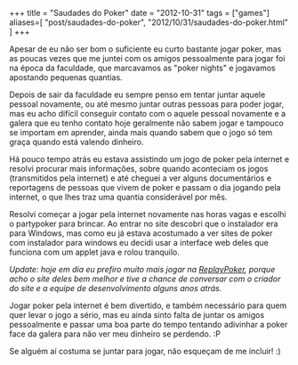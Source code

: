 +++
title = "Saudades do Poker"
date = "2012-10-31"
tags = ["games"]
aliases=[
  "post/saudades-do-poker",
  "2012/10/31/saudades-do-poker.html"
]
+++

Apesar de eu não ser bom o suficiente eu curto bastante jogar poker, mas as
poucas vezes que me juntei com os amigos pessoalmente para jogar foi na época
da faculdade, que marcavamos as "poker nights" e jogavamos apostando pequenas
quantias.

Depois de sair da faculdade eu sempre penso em tentar juntar aquele
pessoal novamente, ou até mesmo juntar outras pessoas para poder jogar,
mas eu acho difícil conseguir contato com o aquele pessoal novamente e a galera
que eu tenho contato hoje geralmente não sabem jogar e tampouco se importam em
aprender, ainda mais quando sabem que o jogo só tem graça quando está valendo
dinheiro.

Há pouco tempo atrás eu estava assistindo um jogo de poker pela internet e
resolvi procurar mais informações, sobre quando aconteciam os jogos
(transmitidos pela internet) e até cheguei a ver alguns documentários e
reportagens de pessoas que vivem de poker e passam o dia jogando pela internet,
o que lhes traz uma quantia considerável por mês.

Resolvi começar a jogar pela internet novamente nas horas vagas e escolhi o
partypoker para brincar. Ao entrar no site descobri que o instalador era para
Windows, mas como eu já estava acostumado a ver sites de poker com instalador
para windows eu decidi usar a interface web deles que funciona com um applet
java e rolou tranquilo.

_Update: hoje em dia eu prefiro muito mais jogar na
[ReplayPoker](https://replaypoker.com), porque acho o site deles bem melhor e
tive a chance de conversar com o criador do site e a equipe de desenvolvimento
alguns anos atrás._

Jogar poker pela internet é bem divertido, e também necessário para quem quer levar
o jogo a sério, mas eu ainda sinto falta de juntar os amigos pessoalmente e passar
uma boa parte do tempo tentando adivinhar a poker face da galera para não ver meu
dinheiro se perdendo. :P

Se alguém aí costuma se juntar para jogar, não esqueçam de me incluir! :)



